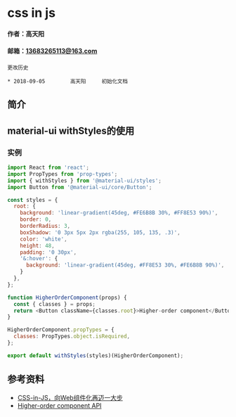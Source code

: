 # css in js

#### 作者：高天阳
#### 邮箱：13683265113@163.com

```
更改历史

* 2018-09-05        高天阳     初始化文档

```

## 简介



## material-ui withStyles的使用

### 实例 

```js
import React from 'react';
import PropTypes from 'prop-types';
import { withStyles } from '@material-ui/styles';
import Button from '@material-ui/core/Button';

const styles = {
  root: {
    background: 'linear-gradient(45deg, #FE6B8B 30%, #FF8E53 90%)',
    border: 0,
    borderRadius: 3,
    boxShadow: '0 3px 5px 2px rgba(255, 105, 135, .3)',
    color: 'white',
    height: 48,
    padding: '0 30px',
    '&:hover': {
      background: 'linear-gradient(45deg, #FF8E53 30%, #FE6B8B 90%)',
    }
  },
};

function HigherOrderComponent(props) {
  const { classes } = props;
  return <Button className={classes.root}>Higher-order component</Button>;
}

HigherOrderComponent.propTypes = {
  classes: PropTypes.object.isRequired,
};

export default withStyles(styles)(HigherOrderComponent);
```

## 参考资料

* [CSS-in-JS，向Web组件化再迈一大步](https://www.jianshu.com/p/cefd3ae73255)
* [Higher-order component API](https://material-ui.com/zh/styles/basics/#higher-order-component-api)
